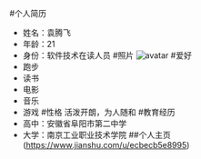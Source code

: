 #个人简历
- 姓名：袁腾飞
- 年龄：21
- 身份：软件技术在读人员
#照片
![avatar](https://upload.jianshu.io/users/upload_avatars/14261279/e625c28b-efac-4822-90c3-7011042192b3?imageMogr2/auto-orient/strip|imageView2/1/w/120/h/120)
#爱好
- 跑步
- 读书
- 电影
- 音乐
- 游戏
#性格
活泼开朗，为人随和
#教育经历
- 高中：安徽省阜阳市第二中学
- 大学：南京工业职业技术学院
##个人主页(https://www.jianshu.com/u/ecbecb5e8995)